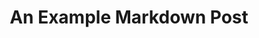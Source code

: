 ---
toc: true
layout: post
description: A minimal example of using markdown with fastpages.
categories: [markdown]
title: An Example Markdown Post
---
